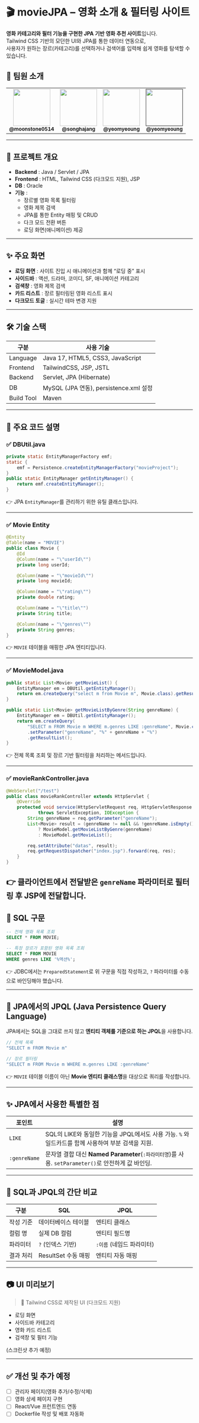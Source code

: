 # 🎬 movieJPA – 영화 소개 & 필터링 사이트

**영화 카테고리와 필터 기능을 구현한 JPA 기반 영화 추천 사이트**입니다.  
Tailwind CSS 기반의 모던한 UI와 JPA를 통한 데이터 연동으로,  
사용자가 원하는 장르(카테고리)를 선택하거나 검색어를 입력해 쉽게 영화를 탐색할 수 있습니다.


## 👤 팀원 소개
<table>
  <tbody>
    <tr>
      <td align="center"><a href="https://github.com/moonstone0514"><img src="https://github.com/moonstone0514.png" width="100px;" alt=""/><br /><sub><b>@moonstone0514</b></sub></a><br /></td>
      <td align="center"><a href="https://github.com/songhajang"><img src="https://github.com/songhajang.png" width="100px;" alt=""/><br /><sub><b>@songhajang</b></sub></a><br /></td>
      <td align="center"><a href="https://github.com/yeomyeoung"><img src="https://github.com/yeomyeoung.png" width="100px;" alt=""/><br /><sub><b>@yeomyeoung</b></sub></a><br /></td>
      <td align="center"><a href=""><img src=".png" width="100px;" alt=""/><br /><sub><b>@yeomyeoung</b></sub></a><br /></td>

  </tbody>
</table>

---

## 📌 프로젝트 개요
- **Backend** : Java / Servlet / JPA
- **Frontend** : HTML, Tailwind CSS (다크모드 지원), JSP
- **DB** : Oracle
- **기능** :
  - 장르별 영화 목록 필터링
  - 영화 제목 검색
  - JPA를 통한 Entity 매핑 및 CRUD
  - 다크 모드 전환 버튼
  - 로딩 화면(애니메이션) 제공

---

## ✨ 주요 화면
- **로딩 화면** : 사이트 진입 시 애니메이션과 함께 “로딩 중” 표시
- **사이드바** : 액션, 드라마, 코미디, SF, 애니메이션 카테고리
- **검색창** : 영화 제목 검색
- **카드 리스트** : 장르 필터링된 영화 리스트 표시
- **다크모드 토글** : 실시간 테마 변경 지원

---

## 🛠️ 기술 스택
| 구분 | 사용 기술 |
|------|-----------|
| Language | Java 17, HTML5, CSS3, JavaScript |
| Frontend | TailwindCSS, JSP, JSTL |
| Backend | Servlet, JPA (Hibernate) |
| DB | MySQL (JPA 연동), persistence.xml 설정 |
| Build Tool | Maven |


<!-- ---

## 📂 주요 디렉토리 구조

```
movieJPA/
├─ src/main/java/
│   ├─ controller/
│   │    └─ movieRankController.java   # Servlet Controller
│   ├─ model/
│   │    ├─ MovieModel.java            # JPA 쿼리 처리
│   │    └─ entity/Movie.java          # JPA Entity
│   └─ util/
│        └─ DBUtil.java                # EntityManager 유틸
├─ src/main/webapp/
│   ├─ index.jsp                       # 메인 뷰
│   └─ WEB-INF/
│        └─ web.xml
├─ resources/
│   └─ META-INF/persistence.xml        # JPA 설정
├─ pom.xml
└─ README.md
``` -->
---

## 🔑 주요 코드 설명

### ✅ **DBUtil.java**
```java
private static EntityManagerFactory emf;
static {
    emf = Persistence.createEntityManagerFactory("movieProject");
}
public static EntityManager getEntityManager() {
    return emf.createEntityManager();
}
````

👉 JPA `EntityManager`를 관리하기 위한 유틸 클래스입니다.

---

### ✅ **Movie Entity**

```java
@Entity
@Table(name = "MOVIE")
public class Movie {
    @Id
    @Column(name = "\"userId\"")
    private long userId;

    @Column(name = "\"movieId\"")
    private long movieId;

    @Column(name = "\"rating\"")
    private double rating;

    @Column(name = "\"title\"")
    private String title;

    @Column(name = "\"genres\"")
    private String genres;
}
```

👉 `MOVIE` 테이블을 매핑한 JPA 엔티티입니다.

---

### ✅ **MovieModel.java**

```java
public static List<Movie> getMovieList() {
    EntityManager em = DBUtil.getEntityManager();
    return em.createQuery("select m from Movie m", Movie.class).getResultList();
}

public static List<Movie> getMovieListByGenre(String genreName) {
    EntityManager em = DBUtil.getEntityManager();
    return em.createQuery(
        "SELECT m FROM Movie m WHERE m.genres LIKE :genreName", Movie.class)
        .setParameter("genreName", "%" + genreName + "%")
        .getResultList();
}
```

👉 전체 목록 조회 및 장르 기반 필터링을 처리하는 메서드입니다.

---

### ✅ **movieRankController.java**

```java
@WebServlet("/test")
public class movieRankController extends HttpServlet {
    @Override
    protected void service(HttpServletRequest req, HttpServletResponse res)
            throws ServletException, IOException {
        String genreName = req.getParameter("genreName");
        List<Movie> result = (genreName != null && !genreName.isEmpty())
            ? MovieModel.getMovieListByGenre(genreName)
            : MovieModel.getMovieList();

        req.setAttribute("datas", result);
        req.getRequestDispatcher("index.jsp").forward(req, res);
    }
}
```

👉 클라이언트에서 전달받은 `genreName` 파라미터로 필터링 후 JSP에 전달합니다.
---
## 📌 SQL 구문

```sql
-- 전체 영화 목록 조회
SELECT * FROM MOVIE;

-- 특정 장르가 포함된 영화 목록 조회
SELECT * FROM MOVIE
WHERE genres LIKE '%액션%';
````

👉 JDBC에서는 `PreparedStatement`로 위 구문을 직접 작성하고, `?` 파라미터를 수동으로 바인딩해야 했습니다.

---

## 📌 JPA에서의 JPQL (Java Persistence Query Language)

JPA에서는 SQL을 그대로 쓰지 않고 **엔티티 객체를 기준으로 하는 JPQL**을 사용합니다.

```java
// 전체 목록
"SELECT m FROM Movie m"

// 장르 필터링
"SELECT m FROM Movie m WHERE m.genres LIKE :genreName"
```

👉 `MOVIE` 테이블 이름이 아닌 **Movie 엔티티 클래스명**을 대상으로 쿼리를 작성합니다.

---

## ✨ JPA에서 사용한 특별한 점

| 포인트          | 설명                                                                         |
| ------------ | -------------------------------------------------------------------------- |
| `LIKE`       | SQL의 LIKE와 동일한 기능을 JPQL에서도 사용 가능. `%` 와일드카드를 함께 사용하여 부분 검색을 지원.            |
| `:genreName` | 문자열 결합 대신 **Named Parameter**(`:파라미터명`)를 사용. `setParameter()`로 안전하게 값 바인딩. |

---

## 🔑 SQL과 JPQL의 간단 비교

| 구분    | SQL             | JPQL             |
| ----- | --------------- | ---------------- |
| 작성 기준 | 데이터베이스 테이블      | 엔티티 클래스          |
| 컬럼 명  | 실제 DB 컬럼        | 엔티티 필드명          |
| 파라미터  | `?` (인덱스 기반)    | `:이름` (네임드 파라미터) |
| 결과 처리 | ResultSet 수동 매핑 | 엔티티 자동 매핑        |


---

## 📷 UI 미리보기

> 🎨 Tailwind CSS로 제작된 UI (다크모드 지원)

* 로딩 화면
* 사이드바 카테고리
* 영화 카드 리스트
* 검색창 및 필터 기능

(스크린샷 추가 예정)

---

## ✅ 개선 및 추가 예정

* [ ] 관리자 페이지(영화 추가/수정/삭제)
* [ ] 영화 상세 페이지 구현
* [ ] React/Vue 프런트엔드 연동
* [ ] Dockerfile 작성 및 배포 자동화